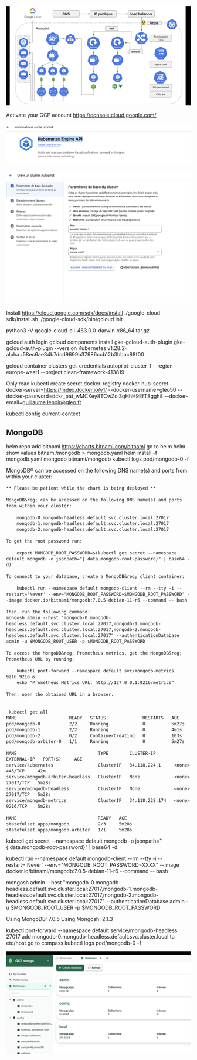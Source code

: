 ![Alt text](image-1.png)

Activate your GCP account
https://console.cloud.google.com/

![Alt text](image.png)

![Alt text](image-2.png)

Install
https://cloud.google.com/sdk/docs/install
./google-cloud-sdk/install.sh
./google-cloud-sdk/bin/gcloud init

python3 -V
google-cloud-cli-463.0.0-darwin-x86_64.tar.gz

gcloud auth login
gcloud components install gke-gcloud-auth-plugin
gke-gcloud-auth-plugin --version
Kubernetes v1.28.2-alpha+58ec6ae34b7dcd9699b37986ccb12b3bbac88f00

gcloud container clusters get-credentials autopilot-cluster-1 --region europe-west1 --project clean-framework-413819

Only read
kubectl create secret docker-registry docker-hub-secret --docker-server=https://index.docker.io/v1/ --docker-username=gleo50 --docker-password=dckr_pat_wMCKey8TCwZoi3qHhH9EfT8ggh8 --docker-email=guillaume.lenoir@gleo.fr

kubectl config current-context

## MongoDB

helm repo add bitnami https://charts.bitnami.com/bitnami
go to helm
helm show values bitnami/mongodb > mongodb.yaml
helm install -f mongodb.yaml mongodb bitnami/mongodb
kubectl logs pod/mongodb-0 -f

MongoDB&reg; can be accessed on the following DNS name(s) and ports from within your cluster:

```
** Please be patient while the chart is being deployed **

MongoDB&reg; can be accessed on the following DNS name(s) and ports from within your cluster:

    mongodb-0.mongodb-headless.default.svc.cluster.local:27017
    mongodb-1.mongodb-headless.default.svc.cluster.local:27017
    mongodb-2.mongodb-headless.default.svc.cluster.local:27017

To get the root password run:

    export MONGODB_ROOT_PASSWORD=$(kubectl get secret --namespace default mongodb -o jsonpath="{.data.mongodb-root-password}" | base64 -d)

To connect to your database, create a MongoDB&reg; client container:

    kubectl run --namespace default mongodb-client --rm --tty -i --restart='Never' --env="MONGODB_ROOT_PASSWORD=$MONGODB_ROOT_PASSWORD" --image docker.io/bitnami/mongodb:7.0.5-debian-11-r6 --command -- bash

Then, run the following command:
mongosh admin --host "mongodb-0.mongodb-headless.default.svc.cluster.local:27017,mongodb-1.mongodb-headless.default.svc.cluster.local:27017,mongodb-2.mongodb-headless.default.svc.cluster.local:27017" --authenticationDatabase admin -u $MONGODB_ROOT_USER -p $MONGODB_ROOT_PASSWORD

To access the MongoDB&reg; Prometheus metrics, get the MongoDB&reg; Prometheus URL by running:

    kubectl port-forward --namespace default svc/mongodb-metrics 9216:9216 &
    echo "Prometheus Metrics URL: http://127.0.0.1:9216/metrics"

Then, open the obtained URL in a browser.


 kubectl get all
NAME                    READY   STATUS              RESTARTS   AGE
pod/mongodb-0           2/2     Running             0          5m27s
pod/mongodb-1           2/2     Running             0          4m1s
pod/mongodb-2           0/2     ContainerCreating   0          103s
pod/mongodb-arbiter-0   1/1     Running             0          5m27s

NAME                               TYPE        CLUSTER-IP       EXTERNAL-IP   PORT(S)     AGE
service/kubernetes                 ClusterIP   34.118.224.1     <none>        443/TCP     42m
service/mongodb-arbiter-headless   ClusterIP   None             <none>        27017/TCP   5m28s
service/mongodb-headless           ClusterIP   None             <none>        27017/TCP   5m28s
service/mongodb-metrics            ClusterIP   34.118.228.174   <none>        9216/TCP    5m28s

NAME                               READY   AGE
statefulset.apps/mongodb           2/3     5m28s
statefulset.apps/mongodb-arbiter   1/1     5m28s

```

kubectl get secret --namespace default mongodb -o jsonpath="{.data.mongodb-root-password}" | base64 -d

kubectl run --namespace default mongodb-client --rm --tty -i --restart='Never' --env="MONGODB_ROOT_PASSWORD=XXXX" --image docker.io/bitnami/mongodb:7.0.5-debian-11-r6 --command -- bash

mongosh admin --host "mongodb-0.mongodb-headless.default.svc.cluster.local:27017,mongodb-1.mongodb-headless.default.svc.cluster.local:27017,mongodb-2.mongodb-headless.default.svc.cluster.local:27017" --authenticationDatabase admin -u $MONGODB_ROOT_USER -p $MONGODB_ROOT_PASSWORD

Using MongoDB: 7.0.5
Using Mongosh: 2.1.3

kubectl port-forward --namespace default service/mongodb-headless 27017
add mongodb-0.mongodb-headless.default.svc.cluster.local to etc/host
go to compass
kubectl logs pod/mongodb-0 -f

![Alt text](image-3.png)
